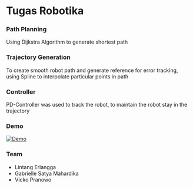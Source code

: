 # Tugas Robotika

### Path Planning
Using Dijkstra Algorithm to generate shortest path

### Trajectory Generation
To create smooth robot path and generate reference for error tracking, using Spline to interpolate particular points in path

### Controller
PD-Controller was used to track the robot, to maintain the robot stay in the trajectory

### Demo
[![Demo](https://img.youtube.com/vi/FbpXU4Tvm4E/0.jpg)](https://www.youtube.com/watch?v=FbpXU4Tvm4E)

### Team
  - Lintang Erlangga
  - Gabrielle Satya Mahardika
  - Vicko Pranowo
